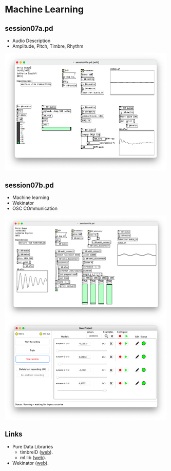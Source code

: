 # Machine Learning

## session07a.pd 

* Audio Description
* Amplitude, Pitch, Timbre, Rhythm

![session07a.png](./session07a.png)

## session07b.pd 

* Machine learning
* Wekinator
* OSC COmmunication

![session07b1.png](./session07b1.png)
![session07b2.png](./session07b2.png)

## Links

* Pure Data Libraries
  * timbreID ([web](https://github.com/wbrent/timbreIDLib)).
  * ml.lib ([web](https://github.com/irllabs/ml-lib)).
* Wekinator ([web](http://www.wekinator.org/)).
